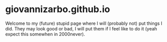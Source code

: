 # giovannizarbo.github.io


Welcome to my (future) stupid page where I will (probably not) put things I did.
They may look good or bad, I will put them if I feel like to do it (yeah expect this somewhen in 2000never).
